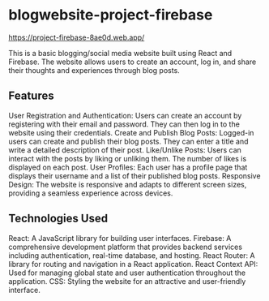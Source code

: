 # blogwebsite-project-firebase

https://project-firebase-8ae0d.web.app/

This is a basic blogging/social media website built using React and Firebase. The website allows users to create an account, log in, and share their thoughts and experiences through blog posts.

## Features
User Registration and Authentication: Users can create an account by registering with their email and password. They can then log in to the website using their credentials.
Create and Publish Blog Posts: Logged-in users can create and publish their blog posts. They can enter a title and write a detailed description of their post.
Like/Unlike Posts: Users can interact with the posts by liking or unliking them. The number of likes is displayed on each post.
User Profiles: Each user has a profile page that displays their username and a list of their published blog posts.
Responsive Design: The website is responsive and adapts to different screen sizes, providing a seamless experience across devices.

## Technologies Used
React: A JavaScript library for building user interfaces.
Firebase: A comprehensive development platform that provides backend services including authentication, real-time database, and hosting.
React Router: A library for routing and navigation in a React application.
React Context API: Used for managing global state and user authentication throughout the application.
CSS: Styling the website for an attractive and user-friendly interface.
